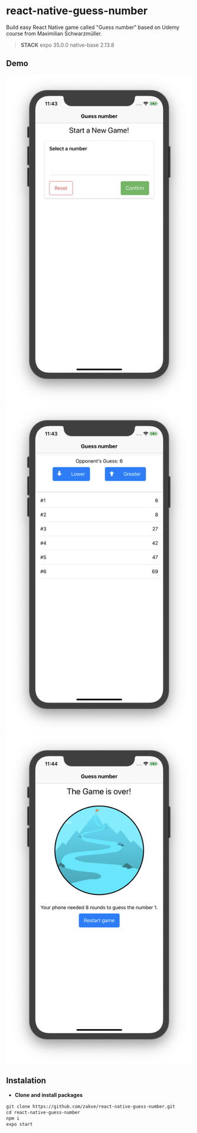 # react-native-guess-number
Build easy React Native game called "Guess number" based on Udemy course from Maximilian Schwarzmüller.

> **STACK**
> expo 35.0.0
> native-base 2.13.8

## Demo
![StartGame](/assets/screenshots/StartGame.png)
![Game](/assets/screenshots/Game.png)
![GameOver](/assets/screenshots/GameOver.png)

## Instalation
*	**Clone and install packages**
```
git clone https://github.com/zakve/react-native-guess-number.git
cd react-native-guess-number
npm i
expo start
```